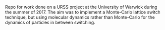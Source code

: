 Repo for work done on a URSS project at the University of Warwick during the summer of 2017. The aim was to implement a Monte-Carlo lattice switch technique, but using molecular dynamics rather than Monte-Carlo for the dynamics of particles in between switching.
